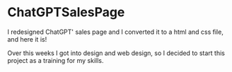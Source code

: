 # ChatGPTSalesPage
I redesigned ChatGPT' sales page and I converted it to a html and css file, and here it is!

Over this weeks I got into design and web design, so I decided to start this project as a training for my skills.
